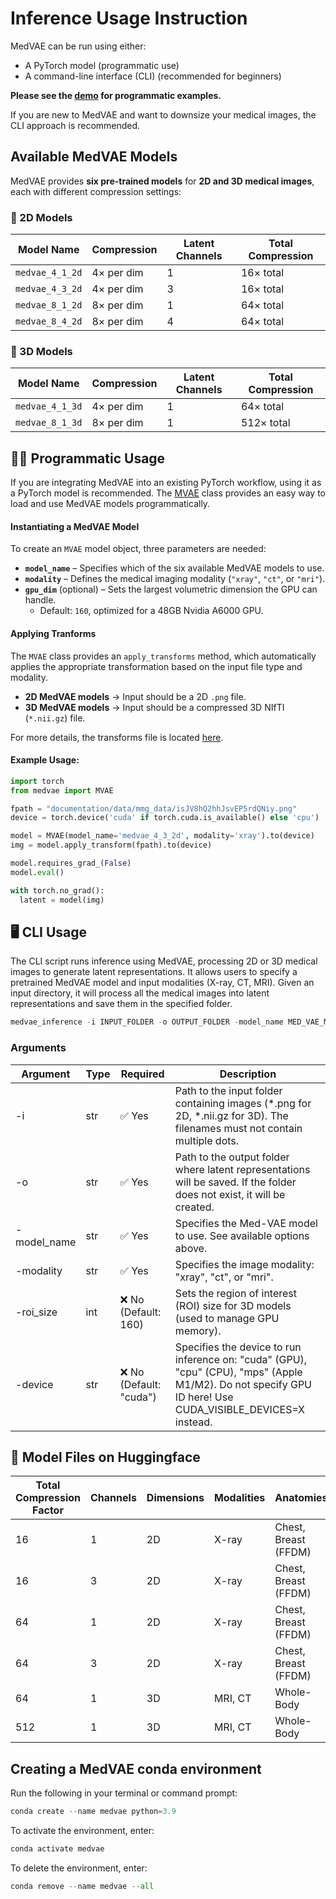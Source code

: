 # Inference Usage Instruction

MedVAE can be run using either:  
- A PyTorch model (programmatic use) 
- A command-line interface (CLI) (recommended for beginners)

**Please see the [demo](demo.ipynb) for programmatic examples.**

If you are new to MedVAE and want to downsize your medical images, the CLI approach is recommended. 


## **Available MedVAE Models** 

MedVAE provides **six pre-trained models** for **2D and 3D medical images**, each with different compression settings:  

### **📌 2D Models**  
| Model Name       | Compression | Latent Channels | Total Compression |
|------------------|------------|-----------------|-------------------|
| `medvae_4_1_2d` | 4× per dim  | 1               | 16× total        |
| `medvae_4_3_2d` | 4× per dim  | 3               | 16× total        |
| `medvae_8_1_2d` | 8× per dim  | 1               | 64× total        |
| `medvae_8_4_2d` | 8× per dim  | 4               | 64× total        |

### **📌 3D Models**  
| Model Name       | Compression | Latent Channels | Total Compression |
|------------------|------------|-----------------|-------------------|
| `medvae_4_1_3d` | 4× per dim  | 1               | 64× total        |
| `medvae_8_1_3d` | 8× per dim  | 1               | 512× total        |

## 👨‍💻 Programmatic Usage

If you are integrating MedVAE into an existing PyTorch workflow, using it as a PyTorch model is recommended. The [MVAE](../medvae/medvae.py) class provides an easy way to load and use MedVAE models programmatically.  

#### **Instantiating a MedVAE Model**  

To create an `MVAE` model object, three parameters are needed:  

- **`model_name`** – Specifies which of the six available MedVAE models to use.  
- **`modality`** – Defines the medical imaging modality (`"xray"`, `"ct"`, or `"mri"`).  
- **`gpu_dim`** (optional) – Sets the largest volumetric dimension the GPU can handle.  
  - Default: `160`, optimized for a 48GB Nvidia A6000 GPU.  

#### **Applying Tranforms**

The `MVAE` class provides an `apply_transforms` method, which automatically applies the appropriate transformation based on the input file type and modality.  

- **2D MedVAE models** → Input should be a 2D `.png` file.  
- **3D MedVAE models** → Input should be a compressed 3D NIfTI (`*.nii.gz`) file.  

For more details, the transforms file is located [here](../medvae/utils/loaders.py).


#### **Example Usage:**

```python
import torch
from medvae import MVAE

fpath = "documentation/data/mmg_data/isJV8hQ2hhJsvEP5rdQNiy.png"
device = torch.device('cuda' if torch.cuda.is_available() else 'cpu')

model = MVAE(model_name='medvae_4_3_2d', modality='xray').to(device)
img = model.apply_transform(fpath).to(device)

model.requires_grad_(False)
model.eval()

with torch.no_grad():
  latent = model(img)

```

## 🖥️ CLI Usage

The CLI script runs inference using MedVAE, processing 2D or 3D medical images to generate latent representations. It allows users to specify a pretrained MedVAE model and input modalities (X-ray, CT, MRI). Given an input directory, it will process all the medical images into latent representations and save them in the specified folder.

```python
medvae_inference -i INPUT_FOLDER -o OUTPUT_FOLDER -model_name MED_VAE_MODEL -modality MODALITY
```

### Arguments

| Argument     | Type | Required | Description                                                                                     |
|--------------|------|----------|-------------------------------------------------------------------------------------------------|
| -i           | str  | ✅ Yes   | Path to the input folder containing images (*.png for 2D, *.nii.gz for 3D). The filenames must not contain multiple dots. |
| -o           | str  | ✅ Yes   | Path to the output folder where latent representations will be saved. If the folder does not exist, it will be created. |
| -model_name  | str  | ✅ Yes   | Specifies the Med-VAE model to use. See available options above.                               |
| -modality    | str  | ✅ Yes   | Specifies the image modality: "xray", "ct", or "mri".                                         |
| -roi_size    | int  | ❌ No (Default: 160) | Sets the region of interest (ROI) size for 3D models (used to manage GPU memory).          |
| -device      | str  | ❌ No (Default: "cuda") | Specifies the device to run inference on: "cuda" (GPU), "cpu" (CPU), "mps" (Apple M1/M2). Do not specify GPU ID here! Use CUDA_VISIBLE_DEVICES=X instead. |

## 🤗 Model Files on Huggingface

| Total Compression Factor | Channels | Dimensions | Modalities | Anatomies | Config File | Model File |
|----------|----------|----------|----------|----------|----------|----------|
| 16 | 1 | 2D | X-ray | Chest, Breast (FFDM) | [medvae_4x1.yaml ](https://huggingface.co/stanfordmimi/MedVAE/blob/main/model_weights/medvae_4x1.yaml) | [vae_4x_1c_2D.ckpt](https://huggingface.co/stanfordmimi/MedVAE/blob/main/model_weights/vae_4x_1c_2D.ckpt)
| 16 | 3 | 2D | X-ray | Chest, Breast (FFDM) | [medvae_4x3.yaml](https://huggingface.co/stanfordmimi/MedVAE/blob/main/model_weights/medvae_4x3.yaml) | [vae_4x_3c_2D.ckpt](https://huggingface.co/stanfordmimi/MedVAE/blob/main/model_weights/vae_4x_3c_2D.ckpt)
| 64 | 1 | 2D | X-ray | Chest, Breast (FFDM) | [medvae_8x1.yaml](https://huggingface.co/stanfordmimi/MedVAE/blob/main/model_weights/medvae_8x1.yaml) | [vae_8x_1c_2D.ckpt](https://huggingface.co/stanfordmimi/MedVAE/blob/main/model_weights/vae_8x_1c_2D.ckpt)
| 64 | 3 | 2D | X-ray | Chest, Breast (FFDM) | [medvae_8x4.yaml](https://huggingface.co/stanfordmimi/MedVAE/blob/main/model_weights/medvae_8x4.yaml) | [vae_8x_4c_2D.ckpt](https://huggingface.co/stanfordmimi/MedVAE/blob/main/model_weights/vae_8x_4c_2D.ckpt)
| 64 | 1 | 3D | MRI, CT | Whole-Body | [medvae_4x1.yaml ](https://huggingface.co/stanfordmimi/MedVAE/blob/main/model_weights/medvae_4x1.yaml) | [vae_4x_1c_3D.ckpt](https://huggingface.co/stanfordmimi/MedVAE/blob/main/model_weights/vae_4x_1c_3D.ckpt)
| 512 | 1 | 3D | MRI, CT | Whole-Body | [medvae_8x1.yaml](https://huggingface.co/stanfordmimi/MedVAE/blob/main/model_weights/medvae_8x1.yaml) | [vae_8x_1c_3D.ckpt](https://huggingface.co/stanfordmimi/MedVAE/blob/main/model_weights/vae_8x_1c_3D.ckpt)

## Creating a MedVAE conda environment

Run the following in your terminal or command prompt:

```python
conda create --name medvae python=3.9
```

To activate the environment, enter:

```python
conda activate medvae
```

To delete the environment, enter:

```python
conda remove --name medvae --all
```
